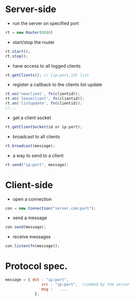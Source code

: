 # Server-side
- run the server on specified port

```js
rt = new Router(8080)
```
- start/stop the router

```js
rt.start();
rt.stop();
```
- have access to all logged clients

```js
rt.getClients(); // {ip:port,id} list
```
- register a callback to the clients list update

```js
rt.on('newclient', fn(clientid));
rt.on('leaveclient', fn(clientid));
rt.on('listupdate', fn(clientid));
//...
```
- get a client socket

```js
rt.getClientSocket(id or ip:port);
```
- broadcast to all clients

```js
rt.broadcast(message);
```
- a way to send to a client

```js
rt.send("ip:port", message);
```

# Client-side
- open a connection

```js
con = new Connection("server.com:port");
```
- send a message 

```js
con.send(message);
```
- receive messages

```js
con.listen(fn(message));
```

# Protocol spec.
```js
message = { dst : "ip:port",
				src : "ip:port",  //added by the server
				msg : 	....
			 };
```
